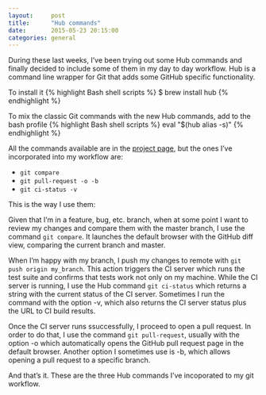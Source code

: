 ```yaml
---
layout:     post
title:      "Hub commands"
date:       2015-05-23 20:15:00
categories: general
---
```

During these last weeks, I’ve been trying out some Hub commands and finally decided to include some of them in my day to day workflow. Hub is a command line wrapper for Git that adds some GitHub specific functionality.

To install it
{% highlight Bash shell scripts %}
$ brew install hub
{% endhighlight %}

To mix the classic Git commands with the new Hub commands, add to the bash profile
{% highlight Bash shell scripts %}
eval "$(hub alias -s)"
{% endhighlight %}


All the commands available are in the [project page](https://github.com/github/hub), but the ones I’ve incorporated into my workflow are:

- `git compare`
- `git pull-request -o -b`
- `git ci-status -v`



This is the way I use them:

Given that I’m in a feature, bug, etc. branch, when at some point I want to review my changes and compare them with the master branch, I use the command `git compare`. It launches the default browser with the GitHub diff view, comparing the current branch and master.

When I’m happy with my branch, I push my changes to remote with `git push origin my_branch`. This action triggers the CI server which runs the test suite and confirms that tests work not only on my machine. While the CI server is running, I use the Hub command `git ci-status` which returns a string with the current status of the CI server. Sometimes I run the command with the option -v, which also returns the CI server status plus the URL to CI build results.

Once the CI server runs ssuccessfully, I proceed to open a pull request. In order to do that, I use the command `git pull-request`, usually with the option -o which automatically opens the GitHub pull request page in the default browser. Another option I sometimes use is -b, which allows opening a pull request to a specific branch.


And that’s it. These are the three Hub commands I’ve incoporated to my git workflow.


